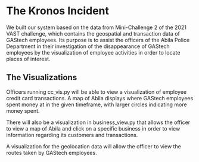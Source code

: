 # The Kronos Incident 

We built our system based on the data from Mini-Challenge 2 of the 2021 VAST challenge, which contains the geospatial and transaction data of GAStech employees. Its purpose is to assist the officers of the Abila Police Department in their investigation of the disappearance of GAStech employees by the visualization of employee activities in order to locate places of interest.

## The Visualizations 

Officers running cc_vis.py will be able to view a   visualization of employee credit card transactions. A map of Abila displays where GAStech employees spent money at in the given timeframe, with larger circles indicating more money spent. 

There will also be a visualization in business_view.py that allows the officer to view a map of Abila and click on a specific business in order to view information regarding its customers and transactions. 

A visualization for the geolocation data will allow the officer to view the routes taken by GAStech employees. 
